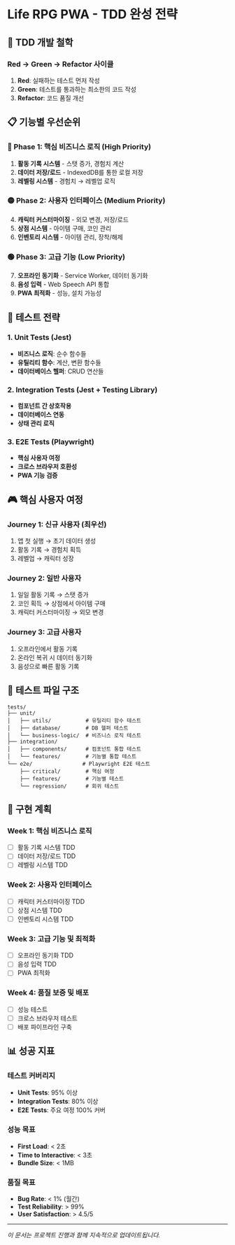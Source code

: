 # Life RPG PWA - TDD 완성 전략

## 🎯 TDD 개발 철학

### Red → Green → Refactor 사이클
1. **Red**: 실패하는 테스트 먼저 작성
2. **Green**: 테스트를 통과하는 최소한의 코드 작성
3. **Refactor**: 코드 품질 개선

## 📋 기능별 우선순위

### 🔴 Phase 1: 핵심 비즈니스 로직 (High Priority)
1. **활동 기록 시스템** - 스탯 증가, 경험치 계산
2. **데이터 저장/로드** - IndexedDB를 통한 로컬 저장
3. **레벨링 시스템** - 경험치 → 레벨업 로직

### 🟡 Phase 2: 사용자 인터페이스 (Medium Priority)
4. **캐릭터 커스터마이징** - 외모 변경, 저장/로드
5. **상점 시스템** - 아이템 구매, 코인 관리
6. **인벤토리 시스템** - 아이템 관리, 장착/해제

### 🟢 Phase 3: 고급 기능 (Low Priority)
7. **오프라인 동기화** - Service Worker, 데이터 동기화
8. **음성 입력** - Web Speech API 통합
9. **PWA 최적화** - 성능, 설치 가능성

## 🧪 테스트 전략

### 1. Unit Tests (Jest)
- **비즈니스 로직**: 순수 함수들
- **유틸리티 함수**: 계산, 변환 함수들
- **데이터베이스 헬퍼**: CRUD 연산들

### 2. Integration Tests (Jest + Testing Library)
- **컴포넌트 간 상호작용**
- **데이터베이스 연동**
- **상태 관리 로직**

### 3. E2E Tests (Playwright)
- **핵심 사용자 여정**
- **크로스 브라우저 호환성**
- **PWA 기능 검증**

## 🎮 핵심 사용자 여정

### Journey 1: 신규 사용자 (최우선)
1. 앱 첫 실행 → 초기 데이터 생성
2. 활동 기록 → 경험치 획득
3. 레벨업 → 캐릭터 성장

### Journey 2: 일반 사용자
1. 일일 활동 기록 → 스탯 증가
2. 코인 획득 → 상점에서 아이템 구매
3. 캐릭터 커스터마이징 → 외모 변경

### Journey 3: 고급 사용자
1. 오프라인에서 활동 기록
2. 온라인 복귀 시 데이터 동기화
3. 음성으로 빠른 활동 기록

## 📁 테스트 파일 구조

```
tests/
├── unit/
│   ├── utils/           # 유틸리티 함수 테스트
│   ├── database/        # DB 헬퍼 테스트
│   └── business-logic/  # 비즈니스 로직 테스트
├── integration/
│   ├── components/      # 컴포넌트 통합 테스트
│   └── features/        # 기능별 통합 테스트
└── e2e/                # Playwright E2E 테스트
    ├── critical/        # 핵심 여정
    ├── features/        # 기능별 테스트
    └── regression/      # 회귀 테스트
```

## 🚀 구현 계획

### Week 1: 핵심 비즈니스 로직
- [ ] 활동 기록 시스템 TDD
- [ ] 데이터 저장/로드 TDD
- [ ] 레벨링 시스템 TDD

### Week 2: 사용자 인터페이스
- [ ] 캐릭터 커스터마이징 TDD
- [ ] 상점 시스템 TDD
- [ ] 인벤토리 시스템 TDD

### Week 3: 고급 기능 및 최적화
- [ ] 오프라인 동기화 TDD
- [ ] 음성 입력 TDD
- [ ] PWA 최적화

### Week 4: 품질 보증 및 배포
- [ ] 성능 테스트
- [ ] 크로스 브라우저 테스트
- [ ] 배포 파이프라인 구축

## 📊 성공 지표

### 테스트 커버리지
- **Unit Tests**: 95% 이상
- **Integration Tests**: 80% 이상
- **E2E Tests**: 주요 여정 100% 커버

### 성능 목표
- **First Load**: < 2초
- **Time to Interactive**: < 3초
- **Bundle Size**: < 1MB

### 품질 목표
- **Bug Rate**: < 1% (월간)
- **Test Reliability**: > 99%
- **User Satisfaction**: > 4.5/5

---

*이 문서는 프로젝트 진행과 함께 지속적으로 업데이트됩니다.*